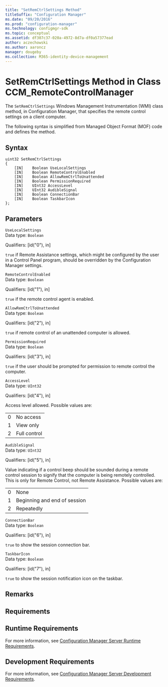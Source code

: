 ```yaml
---
title: "SetRemCtrlSettings Method"
titleSuffix: "Configuration Manager"
ms.date: "09/20/2016"
ms.prod: "configuration-manager"
ms.technology: configmgr-sdk
ms.topic: conceptual
ms.assetid: df307c37-020a-4972-8d7a-df0a57377ead
author: aczechowski
ms.author: aaroncz
manager: dougeby
ms.collection: M365-identity-device-management
---
```

# SetRemCtrlSettings Method in Class CCM_RemoteControlManager
The `SetRemCtrlSettings` Windows Management Instrumentation (WMI) class method, in Configuration Manager, that specifies the remote control settings on a client computer.   

 The following syntax is simplified from Managed Object Format (MOF) code and defines the method.  

## Syntax  

```  
uint32 SetRemCtrlSettings   
{  
    [IN]    Boolean UseLocalSettings  
    [IN]    Boolean RemoteControlEnabled  
    [IN]    Boolean AllowRemCtrlToUnattended  
    [IN]    Boolean PermissionRequired  
    [IN]    UInt32 AccessLevel  
    [IN]    UInt32 AudibleSignal  
    [IN]    Boolean ConnectionBar  
    [IN]    Boolean TaskbarIcon  
};  
```  

## Parameters  
 `UseLocalSettings`  
 Data type: `Boolean`  

 Qualifiers: [id("0"), in]  

 `true` if Remote Assistance settings, which might be configured by the user in a Control Panel program, should be overridden by the Configuration Manager settings.    

 `RemoteControlEnabled`  
 Data type: `Boolean`  

 Qualifiers: [id("1"), in]  

 `true` if the remote control agent is enabled.   

 `AllowRemCtrlToUnattended`  
 Data type: `Boolean`  

 Qualifiers: [id("2"), in]  

 `true` if remote control of an unattended computer is allowed.    

 `PermissionRequired`  
 Data type: `Boolean`  

 Qualifiers: [id("3"), in]  

 `true` if the user should be prompted for permission to remote control the computer.   

 `AccessLevel`  
 Data type: `UInt32`  

 Qualifiers: [id("4"), in]  

 Access level allowed. Possible values are:   

|||  
|-|-|  
|0|No access|  
|1|View only|  
|2|Full control|  

 `AudibleSignal`  
 Data type: `UInt32`  

 Qualifiers: [id("5"), in]  

 Value indicating if a control beep should be sounded during a remote control session to signify that the computer is being remotely controlled. This is only for Remote Control, not Remote Assistance. Possible values are:   

|||  
|-|-|  
|0|None|  
|1|Beginning and end of session|  
|2|Repeatedly|  

 `ConnectionBar`  
 Data type: `Boolean`  

 Qualifiers: [id("6"), in]  

 `true` to show the session connection bar.    

 `TaskbarIcon`  
 Data type: `Boolean`  

 Qualifiers: [id("7"), in]  

 `true` to show the session notification icon on the taskbar.    

## Remarks  

## Requirements  

## Runtime Requirements  
 For more information, see [Configuration Manager Server Runtime Requirements](../../../../../develop/core/reqs/server-runtime-requirements.md).  

## Development Requirements  
 For more information, see [Configuration Manager Server Development Requirements](../../../../../develop/core/reqs/server-development-requirements.md).
